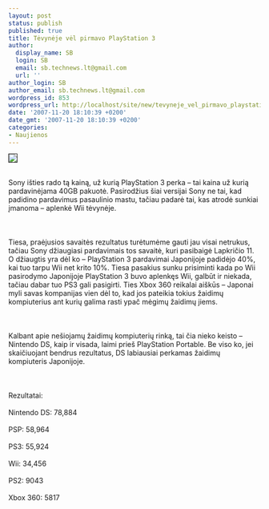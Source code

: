 ```yaml
---
layout: post
status: publish
published: true
title: Tėvynėje vėl pirmavo PlayStation 3
author:
  display_name: SB
  login: SB
  email: sb.technews.lt@gmail.com
  url: ''
author_login: SB
author_email: sb.technews.lt@gmail.com
wordpress_id: 853
wordpress_url: http://localhost/site/new/tevyneje_vel_pirmavo_playstation_3/
date: '2007-11-20 18:10:39 +0200'
date_gmt: '2007-11-20 18:10:39 +0200'
categories:
- Naujienos
---
```

<div class="imgright"><img src="06nIMe0gM:http://maxygames.blogs.sapo.pt/arquivo/ps3_logo%2520(2).gif" border="1"></div>
<p><br>Sony išties rado tą kainą, už kurią PlayStation 3 perka – tai kaina už kurią pardavinėjama 40GB pakuotė. Pasirodžius šiai versijai Sony ne tai, kad padidino pardavimus pasaulinio mastu, tačiau padarė tai, kas atrodė sunkiai įmanoma – aplenkė Wii tėvynėje.<br />
<br><br />
<br>Tiesa, praėjusios savaitės rezultatus turėtumėme gauti jau visai netrukus, tačiau Sony džiaugiasi pardavimais tos savaitė, kuri pasibaigė Lapkričio 11. O džiaugtis yra dėl ko – PlayStation 3 pardavimai Japonijoje padidėjo 40%, kai tuo tarpu Wii net krito 10%. Tiesa pasakius sunku prisiminti kada po Wii pasirodymo Japonijoje PlayStation 3 buvo aplenkęs Wii, galbūt ir niekada, tačiau dabar tuo PS3 gali pasigirti. Ties Xbox 360 reikalai aiškūs – Japonai myli savas kompanijas vien dėl to, kad jos pateikia tokius žaidimų kompiuterius ant kurių galima rasti ypač mėgimų žaidimų jiems.<br />
<br><br />
<br>Kalbant apie nešiojamų žaidimų kompiuterių rinką, tai čia nieko keisto – Nintendo DS, kaip ir visada, laimi prieš PlayStation Portable. Be viso ko, jei skaičiuojant bendrus rezultatus, DS labiausiai perkamas žaidimų kompiuteris Japonijoje.<br />
<br><br />
<br>Rezultatai:<br />
<br>Nintendo DS: 78,884<br />
<br>PSP: 58,964<br />
<br>PS3: 55,924<br />
<br>Wii: 34,456<br />
<br>PS2: 9043<br />
<br>Xbox 360: 5817</p>
